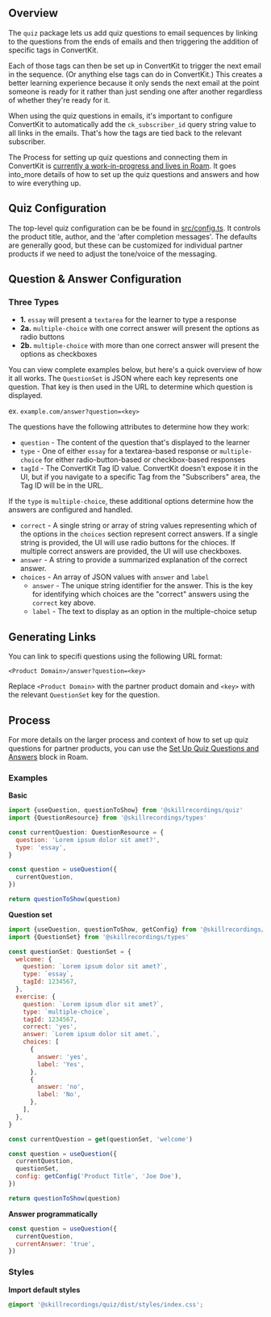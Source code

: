 ## Overview

The `quiz` package lets us add quiz questions to email sequences by linking to the questions from the ends of emails and then triggering the addition of specific tags in ConvertKit.

Each of those tags can then be set up in ConvertKit to trigger the next email in the sequence. (Or anything else tags can do in ConvertKit.) This creates a better learning experience because it only sends the next email at the point someone is ready for it rather than just sending one after another regardless of whether they're ready for it.

When using the quiz questions in emails, it's important to configure ConvertKit to automatically add the `ck_subscriber_id` query string value to all links in the emails. That's how the tags are tied back to the relevant subscriber.

The Process for setting up quiz questions and connecting them in ConvertKit is [currently a work-in-progress and lives in Roam](https://roamresearch.com/#/app/egghead/page/GepByGFy4). It goes into_more details of how to set up the quiz questions and answers and how to wire everything up.

## Quiz Configuration

The top-level quiz configuration can be be found in [src/config.ts](https://github.com/skillrecordings/products/blob/main/packages/quiz/src/config.ts). It controls the product title, author, and the 'after completion messages'. The defaults are generally good, but these can be customized for individual partner products if we need to adjust the tone/voice of the messaging.

## Question & Answer Configuration

### Three Types

- **1.** `essay` will present a `textarea` for the learner to type a response
- **2a.** `multiple-choice` with one correct answer will present the options as radio buttons
- **2b.** `multiple-choice` with more than one correct answer will present the options as checkboxes

You can view complete examples below, but here's a quick overview of how it all works. The `QuestionSet` is JSON where each key represents one question. That key is then used in the URL to determine which question is displayed.

ex. `example.com/answer?question=<key>`

The questions have the following attributes to determine how they work:

- `question` - The content of the question that's displayed to the learner
- `type` - One of either `essay` for a textarea-based response or `multiple-choice` for either radio-button-based or checkbox-based responses
- `tagId` - The ConvertKit Tag ID value. ConvertKit doesn't expose it in the UI, but if you navigate to a specific Tag from the "Subscribers" area, the Tag ID will be in the URL.

If the `type` is `multiple-choice`, these additional options determine how the answers are configured and handled.
- `correct` - A single string or array of string values representing which of the options in the `choices` section represent correct answers. If a single string is provided, the UI will use radio buttons for the chioces. If multiple correct answers are provided, the UI will use checkboxes.
- `answer` - A string to provide a summarized explanation of the correct answer.
- `choices` - An array of JSON values with `answer` and `label`
  + `answer` - The unique string identifier for the answer. This is the key for identifying which choices are the "correct" answers using the `correct` key above.
  + `label` - The text to display as an option in the multiple-choice setup

## Generating Links

You can link to specifi questions using the following URL format:

```
<Product Domain>/answer?question=<key>
```
Replace `<Product Domain>` with the partner product domain and `<key>` with the relevant `QuestionSet` key for the question.

## Process

For more details on the larger process and context of how to set up quiz questions for partner products, you can use the [Set Up Quiz Questions and Answers](https://roamresearch.com/#/app/egghead/page/GepByGFy4) block in Roam.

### Examples

**Basic**

```jsx
import {useQuestion, questionToShow} from '@skillrecordings/quiz'
import {QuestionResource} from '@skillrecordings/types'

const currentQuestion: QuestionResource = {
  question: 'Lorem ipsum dolor sit amet?',
  type: 'essay',
}

const question = useQuestion({
  currentQuestion,
})

return questionToShow(question)
```

**Question set**

```jsx
import {useQuestion, questionToShow, getConfig} from '@skillrecordings/quiz'
import {QuestionSet} from '@skillrecordings/types'

const questionSet: QuestionSet = {
  welcome: {
    question: `Lorem ipsum dolor sit amet?`,
    type: `essay`,
    tagId: 1234567,
  },
  exercise: {
    question: `Lorem ipsum dlor sit amet?`,
    type: `multiple-choice`,
    tagId: 1234567,
    correct: 'yes',
    answer: `Lorem ipsum dolor sit amet.`,
    choices: [
      {
        answer: 'yes',
        label: 'Yes',
      },
      {
        answer: 'no',
        label: 'No',
      },
    ],
  },
}

const currentQuestion = get(questionSet, 'welcome')

const question = useQuestion({
  currentQuestion,
  questionSet,
  config: getConfig('Product Title', 'Joe Doe'),
})

return questionToShow(question)
```

**Answer programmatically**

```jsx
const question = useQuestion({
  currentQuestion,
  currentAnswer: 'true',
})
```

### Styles

**Import default styles**

```css
@import '@skillrecordings/quiz/dist/styles/index.css';
```
